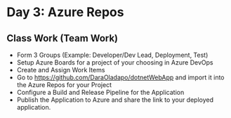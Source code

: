 # Day 3: Azure Repos

## Class Work (Team Work)

- Form 3 Groups (Example: Developer/Dev Lead, Deployment, Test)
- Setup Azure Boards for a project of your choosing in Azure DevOps
- Create and Assign Work Items
- Go to <https://github.com/DaraOladapo/dotnetWebApp> and import it into the Azure Repos for your Project
- Configure a Build and Release Pipeline for the Application
- Publish the Application to Azure and share the link to your deployed application.
